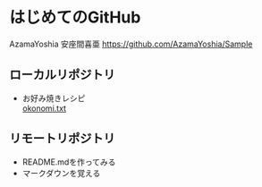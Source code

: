 # はじめてのGitHub
 
 AzamaYoshia 安座間喜亜
 https://github.com/AzamaYoshia/Sample

## ローカルリポジトリ
* お好み焼きレシピ  
	[okonomi.txt](okonomi.txt)

## リモートリポジトリ
* README.mdを作ってみる
* マークダウンを覚える